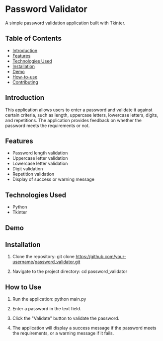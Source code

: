 # Password Validator

A simple password validation application built with Tkinter.

## Table of Contents
- [Introduction](#introduction)
- [Features](#features)
- [Technologies Used](#technologies-used)
- [Installation](#installation)
- [Demo](#demo)
- [How-to-use](#how-to-use)
- [Contributing](#contributing)

## Introduction

This application allows users to enter a password and validate it against certain criteria, such as length, uppercase letters, lowercase letters, digits, and repetitions. The application provides feedback on whether the password meets the requirements or not.

## Features
- Password length validation
- Uppercase letter validation
- Lowercase letter validation
- Digit validation
- Repetition validation
- Display of success or warning message

## Technologies Used

- Python
- Tkinter

## Demo



## Installation
1. Clone the repository:
   git clone https://github.com/your-username/password_validator.git

2. Navigate to the project directory:
   cd password_validator


## How to Use

1. Run the application:
   python main.py

2. Enter a password in the text field.

3. Click the "Validate" button to validate the password.

4. The application will display a success message if the password meets the requirements, or a warning message if it fails.




